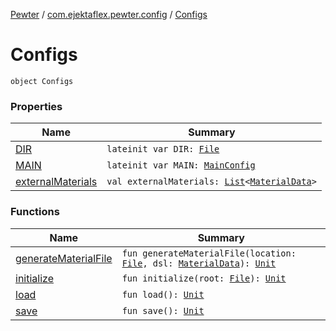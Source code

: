 [Pewter](../../index.md) / [com.ejektaflex.pewter.config](../index.md) / [Configs](./index.md)

# Configs

`object Configs`

### Properties

| Name | Summary |
|---|---|
| [DIR](-d-i-r.md) | `lateinit var DIR: `[`File`](http://docs.oracle.com/javase/6/docs/api/java/io/File.html) |
| [MAIN](-m-a-i-n.md) | `lateinit var MAIN: `[`MainConfig`](../-main-config/index.md) |
| [externalMaterials](external-materials.md) | `val externalMaterials: `[`List`](https://kotlinlang.org/api/latest/jvm/stdlib/kotlin.collections/-list/index.html)`<`[`MaterialData`](../../com.ejektaflex.pewter.api.core.materials.stats/-material-data/index.md)`>` |

### Functions

| Name | Summary |
|---|---|
| [generateMaterialFile](generate-material-file.md) | `fun generateMaterialFile(location: `[`File`](http://docs.oracle.com/javase/6/docs/api/java/io/File.html)`, dsl: `[`MaterialData`](../../com.ejektaflex.pewter.api.core.materials.stats/-material-data/index.md)`): `[`Unit`](https://kotlinlang.org/api/latest/jvm/stdlib/kotlin/-unit/index.html) |
| [initialize](initialize.md) | `fun initialize(root: `[`File`](http://docs.oracle.com/javase/6/docs/api/java/io/File.html)`): `[`Unit`](https://kotlinlang.org/api/latest/jvm/stdlib/kotlin/-unit/index.html) |
| [load](load.md) | `fun load(): `[`Unit`](https://kotlinlang.org/api/latest/jvm/stdlib/kotlin/-unit/index.html) |
| [save](save.md) | `fun save(): `[`Unit`](https://kotlinlang.org/api/latest/jvm/stdlib/kotlin/-unit/index.html) |
